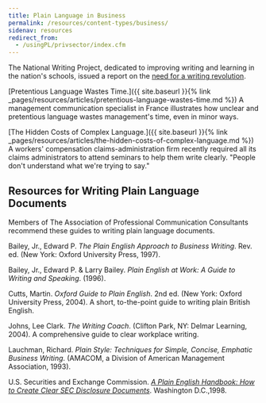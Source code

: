 ```yaml
---
title: Plain Language in Business
permalink: /resources/content-types/business/
sidenav: resources
redirect_from:
  - /usingPL/privsector/index.cfm
---
```


The National Writing Project, dedicated to improving writing and learning in the nation's schools, issued a report on the [need for a writing revolution](http://www.writingcommission.org/prod_downloads/writingcom/neglectedr.pdf).

[Pretentious Language Wastes Time.]({{ site.baseurl }}{% link _pages/resources/articles/pretentious-language-wastes-time.md %}) A management communication specialist in France illustrates how unclear and pretentious language wastes management's time, even in minor ways.

[The Hidden Costs of Complex Language.]({{ site.baseurl }}{% link _pages/resources/articles/the-hidden-costs-of-complex-language.md %}) A workers' compensation claims-administration firm recently required all its claims administrators to attend seminars to help them write clearly. "People don't understand what we're trying to say."

## Resources for Writing Plain Language Documents

Members of The Association of Professional Communication Consultants recommend these guides to writing plain language documents.

Bailey, Jr., Edward P. _The Plain English Approach to Business Writing_. Rev. ed. (New York: Oxford University Press, 1997).

Bailey, Jr., Edward P. & Larry Bailey. _Plain English at Work: A Guide to Writing and Speaking_. (1996).

Cutts, Martin. _Oxford Guide to Plain English_. 2nd ed. (New York: Oxford University Press, 2004). A short, to-the-point guide to writing plain British English.

Johns, Lee Clark. _The Writing Coach_. (Clifton Park, NY: Delmar Learning, 2004). A comprehensive guide to clear workplace writing.

Lauchman, Richard. _Plain Style: Techniques for Simple, Concise, Emphatic Business Writing_. (AMACOM, a Division of American Management Association, 1993).

U.S. Securities and Exchange Commission. [_A Plain English Handbook: How to Create Clear SEC Disclosure Documents_](http://www.sec.gov/pdf/handbook.pdf). Washington D.C.,1998.
